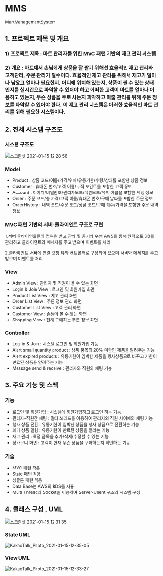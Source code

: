 # MMS
MartManagementSystem


## 1. 프로젝트 제목 및 개요

### 1)	프로젝트 제목 : 마트 관리자를 위한 MVC 패턴 기반의 재고 관리 시스템

### 2)	개요 : 마트에서 손님에게 상품을 잘 팔기 위해선 효율적인 재고 관리와 고객관리, 주문 관리가 필수이다. 효율적인 재고 관리를 위해서 재고가 얼마나 남았고 얼마나 필요한지, 어디에 위치해 있는지, 상품이 팔 수 있는 상태인지를 실시간으로 파악할 수 있어야 하고 어떠한 고객이 마트를 얼마나 이용하고 있는지, 무슨 상품을 주로 사는지 파악하고 매출 관리를 위해 주문 정보를 파악할 수 있어야 한다. 이 재고 관리 시스템은 이러한 효율적인 마트 관리를 위해 필요한 시스템이다.


## 2. 전체 시스템 구조도

### 시스템 구조도
![스크린샷 2021-01-15 12 28 56](https://user-images.githubusercontent.com/67869514/104677706-3e948e00-572d-11eb-86a0-6547641027c9.png)

###	Model
-	Product : 상품 코드/이름/가격/위치/유통기한/수량/상태를 포함한 상품 정보
-	Customer : 휴대폰 번호/고객 이름/누적 포인트를 포함한 고객 정보
-	Account : 아이디/비밀번호/관리자모드/직원모드/유저 이름을 포함한 계정 정보
-	Order : 주문 코드/총 가격/고객 이름/휴대폰 번호/구매 날짜를 포함한 주문 정보
-	OrderHistory : 내역 코드/주문 코드/상품 코드/구매 개수/가격을 포함한 주문 내역 정보

### MVC 패턴 기반의 서버-클라이언트 구조로 구현

1.서버 
클라이언트들의 접속을 받고 관리 및 동기화 수행
AWS를 통해 원격으로 DB를 관리하고 클라이언트와 메세지를 주고 받으며 이벤트를 처리

2.클라이언트 
서버에 연결 요청
뷰와 컨트롤러로 구성되어 있으며 서버와 메세지를 주고 받으며 이벤트를 처리

###	View
-	Admin View : 관리자 및 직원이 볼 수 있는 화면
- Login & Join View : 로그인 및 회원가입 화면
- Product List View : 재고 관리 화면
-	Order List View : 주문 정보 관리 화면
-	Customer List View : 고객 관리 화면
-	Customer View : 손님이 볼 수 있는 화면
-	Shopping View : 현재 구매하는 주문 정보 화면

###	Controller

-	Log-in & Join : 시스템 로그인 및 회원가입 기능
-	Alert small quantity product : 상품 품목의 20% 미만인 제품을 알려주는 기능
-	Alert expired products : 유통기한이 임박한 제품을 행사상품으로 바꾸고 기한이 만료된 상품을 알려주는 기능
-	Message send & receive : 관리자와 직원의 채팅 기능


## 3. 주요 기능 및 스펙
### 기능
-	로그인 및 회원가입 : 시스템에 회원가입하고 로그인 하는 기능
-	관리자-직원간 채팅 : 멀티 쓰레드를 이용하여 관리자와 직원 사이에의 채팅 기능
-	행사 상품 전환 : 유통기한이 임박한 상품을 행사 상품으로 전환하는 기능
-	폐기 상품 알림 : 유통기한이 만료된 상품을 알리는 기능
-	재고 관리 : 특정 품목을 추가/삭제/수정할 수 있는 기능
-	장바구니 화면 : 고객이 현재 무슨 상품을 구매하는지 확인하는 기능

### 기술
- MVC 패턴 적용
- State 패턴 적용
- 싱글톤 패턴 적용
- Data Base는 AWS의 RDS를 사용
- Multi Thread와 Socket을 이용하여 Server-Client 구조의 시스템 구성

## 4. 클래스 구성 , UML
![스크린샷 2021-01-15 12 31 35](https://user-images.githubusercontent.com/67869514/104677891-9d5a0780-572d-11eb-945f-52ee07038da4.png)


### State UML
![KakaoTalk_Photo_2021-01-15-12-35-05](https://user-images.githubusercontent.com/67869514/104678243-54ef1980-572e-11eb-93e0-8e8b0ca743f8.png)


### View UML
![KakaoTalk_Photo_2021-01-15-12-33-27](https://user-images.githubusercontent.com/67869514/104678084-03468f00-572e-11eb-843d-7c4aecb7b185.png)






